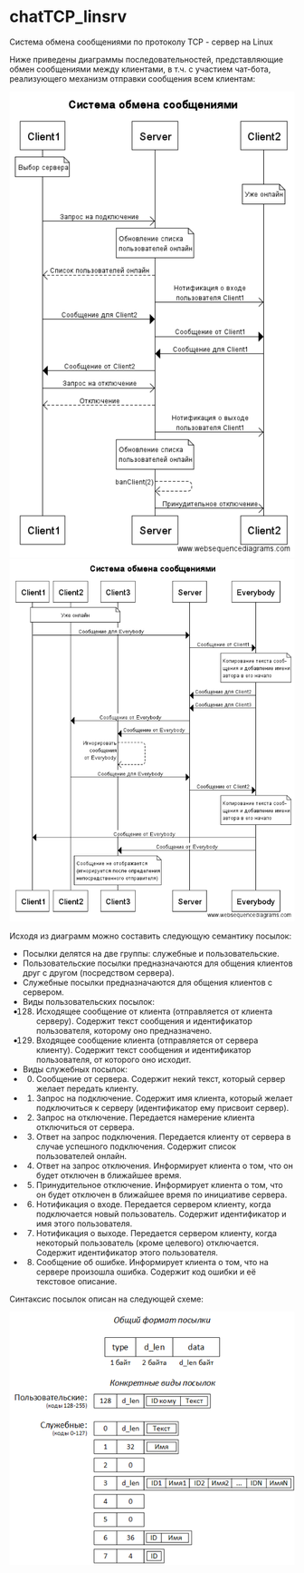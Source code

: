 # chatTCP_linsrv
Система обмена сообщениями по протоколу TCP - сервер на Linux

Ниже приведены диаграммы последовательностей, представляющие обмен сообщениями между клиентами, в т.ч. с участием чат-бота, реализующего механизм отправки сообщения всем клиентам:

![Обмен сообщениями между клиентами](./ChatSeqDiag.png)
![Обмен сообщениями с участием чат-бота для отправки всем](./ChatBotSeqDiag.png)

Исходя из диаграмм можно составить следующую семантику посылок:

- Посылки делятся на две группы: служебные и пользовательские.
- Пользовательские посылки предназначаются для общения клиентов друг с другом (посредством сервера).
- Служебные посылки предназначаются для общения клиентов с сервером.
- Виды пользовательских посылок:
 - 128. Исходящее сообщение от клиента (отправляется от клиента серверу). Содержит текст сообщения и идентификатор пользователя, которому оно предназначено.
 - 129. Входящее сообщение клиента (отправляется от сервера клиенту). Содержит текст сообщения и идентификатор пользователя, от которого оно исходит.
- Виды служебных посылок:
 - 0. Сообщение от сервера. Содержит некий текст, который сервер желает передать клиенту.
 - 1. Запрос на подключение. Содержит имя клиента, который желает подключиться к серверу (идентификатор ему присвоит сервер).
 - 2. Запрос на отключение. Передается намерение клиента отключиться от сервера.
 - 3. Ответ на запрос подключения. Передается клиенту от сервера в случае успешного подключения. Содержит список пользователей онлайн.
 - 4. Ответ на запрос отключения. Информирует клиента о том, что он будет отключен в ближайшее время.
 - 5. Принудительное отключение. Информирует клиента о том, что он будет отключен в ближайшее время по инициативе сервера.
 - 6. Нотификация о входе. Передается сервером клиенту, когда подключается новый пользователь. Содержит идентификатор и имя этого пользователя.
 - 7. Нотификация о выходе. Передается сервером клиенту, когда некоторый пользователь (кроме целевого) отключается. Содержит идентификатор этого пользователя.
 - 8. Сообщение об ошибке. Информирует клиента о том, что на сервере произошла ошибка. Содержит код ошибки и её текстовое описание.

Синтаксис посылок описан на следующей схеме:

![Синтаксис посылок](./PacketSyntax.png)
